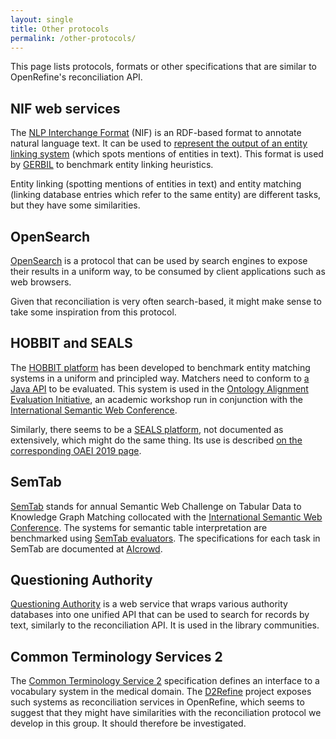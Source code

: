 ```yaml
---
layout: single
title: Other protocols
permalink: /other-protocols/
---
```


This page lists protocols, formats or other specifications that are
similar to OpenRefine's reconciliation API.

## NIF web services

The [NLP Interchange Format](https://persistence.uni-leipzig.org/nlp2rdf/) (NIF)
is an RDF-based format to annotate natural language text. It can be used
to [represent the output of an entity linking system](https://github.com/dice-group/gerbil/wiki/NIF) (which spots mentions of entities
in text). This format is used by [GERBIL](http://gerbil.aksw.org/gerbil/) to benchmark
entity linking heuristics.

Entity linking (spotting mentions of entities in text) and entity matching (linking database entries which refer to the same entity) are different tasks, but they have some similarities.

## OpenSearch

[OpenSearch](https://en.wikipedia.org/wiki/OpenSearch) is a protocol that can be used
by search engines to expose their results in a uniform way, to be consumed
by client applications such as web browsers.

Given that reconciliation is very often search-based, it might make sense to
take some inspiration from this protocol.

## HOBBIT and SEALS

The [HOBBIT platform](https://hobbit-project.github.io/index.html) has been developed
to benchmark entity matching systems in a uniform and principled way.
Matchers need to conform to [a Java API](https://hobbit-project.github.io/system_integration.html) to be evaluated. This system is used in the [Ontology Alignment Evaluation Initiative](http://oaei.ontologymatching.org/), an academic workshop run in
conjunction with the [International Semantic Web Conference](http://www.semanticweb.org/).

Similarly, there seems to be a [SEALS platform](https://github.com/DanFaria/OAEI_SealsClient), not documented as extensively, which might do the same thing. Its use is described [on the corresponding OAEI 2019
page](http://oaei.ontologymatching.org/2019/seals/index.html).

## SemTab

[SemTab](https://www.cs.ox.ac.uk/isg/challenges/sem-tab) stands for annual Semantic Web Challenge on Tabular Data to Knowledge Graph Matching collocated with the [International Semantic Web Conference](http://www.semanticweb.org). The systems for semantic table interpretation are benchmarked using [SemTab evaluators](https://github.com/sem-tab-challenge/aicrowd-evaluator). The specifications for each task in SemTab are documented at [AIcrowd](https://www.aicrowd.com/organizers/tabular-data-to-knowledge-graph-matching).

## Questioning Authority

[Questioning Authority](https://github.com/samvera/questioning_authority) is a web service that wraps various authority databases into one unified API that can be used to search for records by text, similarly to the reconciliation API. It is used in the library communities.

## Common Terminology Services 2

The [Common Terminology Service 2](https://www.omg.org/cts2/) specification defines an interface to a vocabulary system in the medical domain. The [D2Refine](https://github.com/caCDE-QA/D2Refine) project exposes such systems as reconciliation services in OpenRefine, which seems to suggest that they might have similarities with the reconciliation protocol we develop in this group. It should therefore be investigated.
